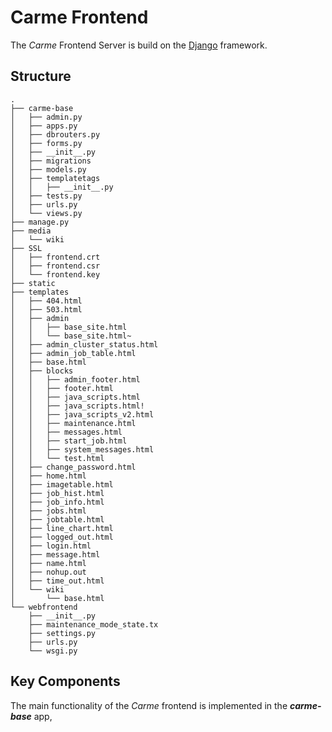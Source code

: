 # Carme Frontend
The *Carme* Frontend Server is build on the [Django](https://www.djangoproject.com/) framework.

## Structure
```
.
├── carme-base
│   ├── admin.py
│   ├── apps.py
│   ├── dbrouters.py
│   ├── forms.py
│   ├── __init__.py
│   ├── migrations
│   ├── models.py
│   ├── templatetags
│   │   ├── __init__.py
│   ├── tests.py
│   ├── urls.py
│   └── views.py
├── manage.py
├── media
│   └── wiki
├── SSL
│   ├── frontend.crt
│   ├── frontend.csr
│   └── frontend.key
├── static
├── templates
│   ├── 404.html
│   ├── 503.html
│   ├── admin
│   │   ├── base_site.html
│   │   └── base_site.html~
│   ├── admin_cluster_status.html
│   ├── admin_job_table.html
│   ├── base.html
│   ├── blocks
│   │   ├── admin_footer.html
│   │   ├── footer.html
│   │   ├── java_scripts.html
│   │   ├── java_scripts.html!
│   │   ├── java_scripts_v2.html
│   │   ├── maintenance.html
│   │   ├── messages.html
│   │   ├── start_job.html
│   │   ├── system_messages.html
│   │   └── test.html
│   ├── change_password.html
│   ├── home.html
│   ├── imagetable.html
│   ├── job_hist.html
│   ├── job_info.html
│   ├── jobs.html
│   ├── jobtable.html
│   ├── line_chart.html
│   ├── logged_out.html
│   ├── login.html
│   ├── message.html
│   ├── name.html
│   ├── nohup.out
│   ├── time_out.html
│   └── wiki
│       └── base.html
└── webfrontend
    ├── __init__.py
    ├── maintenance_mode_state.tx
    ├── settings.py
    ├── urls.py
    └── wsgi.py

```

## Key Components
The main functionality of the *Carme* frontend is implemented in the ***carme-base*** app,

